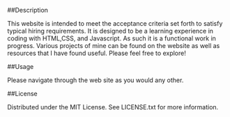 ##Description

This website is intended to meet the acceptance criteria set forth to satisfy typical hiring requirements.
It is designed to be a learning experience in coding with HTML,CSS, and Javascript.  As such it is a functional work in progress.
Various projects of mine can be found on the website as well as resources that I have found useful. Please feel free to explore!

##Usage

Please navigate through the web site as you would any other.  

##License

Distributed under the MIT License. See LICENSE.txt for more information.




